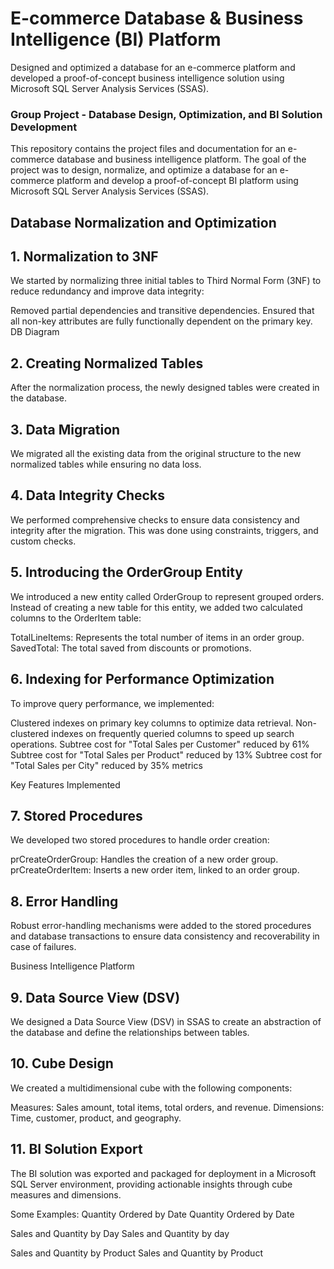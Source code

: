 # E-commerce Database & Business Intelligence (BI) Platform
Designed and optimized a database for an e-commerce platform and developed a proof-of-concept business intelligence solution using Microsoft SQL Server Analysis Services (SSAS).

### Group Project - Database Design, Optimization, and BI Solution Development
This repository contains the project files and documentation for an e-commerce database and business intelligence platform. The goal of the project was to design, normalize, and optimize a database for an e-commerce platform and develop a proof-of-concept BI platform using Microsoft SQL Server Analysis Services (SSAS).

## Database Normalization and Optimization
## 1. Normalization to 3NF
We started by normalizing three initial tables to Third Normal Form (3NF) to reduce redundancy and improve data integrity:

Removed partial dependencies and transitive dependencies.
Ensured that all non-key attributes are fully functionally dependent on the primary key.
DB Diagram

## 2. Creating Normalized Tables
After the normalization process, the newly designed tables were created in the database.

## 3. Data Migration
We migrated all the existing data from the original structure to the new normalized tables while ensuring no data loss.

## 4. Data Integrity Checks
We performed comprehensive checks to ensure data consistency and integrity after the migration. This was done using constraints, triggers, and custom checks.

## 5. Introducing the OrderGroup Entity
We introduced a new entity called OrderGroup to represent grouped orders. Instead of creating a new table for this entity, we added two calculated columns to the OrderItem table:

TotalLineItems: Represents the total number of items in an order group.
SavedTotal: The total saved from discounts or promotions.
## 6. Indexing for Performance Optimization
To improve query performance, we implemented:

Clustered indexes on primary key columns to optimize data retrieval.
Non-clustered indexes on frequently queried columns to speed up search operations.
Subtree cost for "Total Sales per Customer" reduced by 61%
Subtree cost for "Total Sales per Product" reduced by 13%
Subtree cost for "Total Sales per City" reduced by 35%
metrics

Key Features Implemented
## 7. Stored Procedures
We developed two stored procedures to handle order creation:

prCreateOrderGroup: Handles the creation of a new order group.
prCreateOrderItem: Inserts a new order item, linked to an order group.
## 8. Error Handling
Robust error-handling mechanisms were added to the stored procedures and database transactions to ensure data consistency and recoverability in case of failures.

Business Intelligence Platform
## 9. Data Source View (DSV)
We designed a Data Source View (DSV) in SSAS to create an abstraction of the database and define the relationships between tables.

## 10. Cube Design
We created a multidimensional cube with the following components:

Measures: Sales amount, total items, total orders, and revenue.
Dimensions: Time, customer, product, and geography.
## 11. BI Solution Export
The BI solution was exported and packaged for deployment in a Microsoft SQL Server environment, providing actionable insights through cube measures and dimensions.

Some Examples:
Quantity Ordered by Date Quantity Ordered by Date

Sales and Quantity by Day Sales and Quantity by day

Sales and Quantity by Product Sales and Quantity by Product
